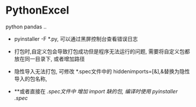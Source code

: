 # PythonExcel
 python pandas ..

- pyinstaller -F *.py, 可以通过黑屏控制台查看错误日志

- 打包时,自定义包会导致打包成功但是程序无法运行的问题, 需要将自定义包都放在同一目录下, 或者增加路径

- 隐性导入无法打包, 可修改 *.spec文件中的 hiddenimports=[&],&替换为隐性导入的包名称, 

- **或者直接在 *.spec文件中 增加 import 缺的包, 编译时使用 pyinstaller *.spec**

 

 
